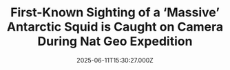 ---
title: "First-Known Sighting of a ‘Massive’ Antarctic Squid is Caught on Camera During Nat Geo Expedition"
date: 2025-06-11T15:30:27.000Z
category: Human Kindness
externalLink: "https://www.goodnewsnetwork.org/first-known-sighting-of-a-massive-antarctic-squid-is-caught-on-camera-during-nat-geo-expedition/"
image: ""
excerpt: "Researchers have recorded a video sighting of a three-foot-long deep-sea squid species that’s never been filmed nor seen alive. Gonatus antarcticus squid, an elusive squid found only in the frigid waters around Antarctica, was discovered on Christmas Day by the Schmidt Ocean Institute’s research vessel, the R/V Falkor (too), in a surprise moment caught on […] The post First-Known Sighting…"
---